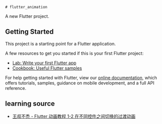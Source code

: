     # flutter_animation

A new Flutter project.

## Getting Started

This project is a starting point for a Flutter application.

A few resources to get you started if this is your first Flutter project:

- [Lab: Write your first Flutter app](https://flutter.dev/docs/get-started/codelab)
- [Cookbook: Useful Flutter samples](https://flutter.dev/docs/cookbook)

For help getting started with Flutter, view our
[online documentation](https://flutter.dev/docs), which offers tutorials,
samples, guidance on mobile development, and a full API reference.

## learning source
- [王叔不禿 - Flutter 动画教程 1-2 在不同控件之间切换的过渡动画](https://www.bilibili.com/video/BV1Wk4y167V4?spm_id_from=333.999.0.0)

